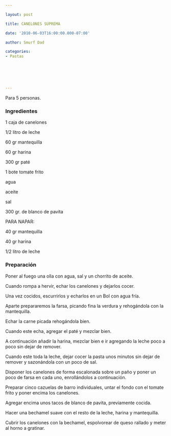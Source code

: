 ```yaml
---

layout: post

title: CANELONES SUPREMA

date: '2010-06-03T16:00:00.000-07:00'

author: Smurf Dad

categories:
- Pastas






---
```


Para 5 personas.

<h3>Ingredientes</h3>

1 caja de canelones

1/2 litro de leche

60 gr mantequilla

60 gr harina

300 gr paté

1 bote tomate frito

agua

aceite

sal

300 gr. de blanco de pavita

PARA NAPAR:

40 gr mantequilla

40 gr harina

1/2 litro de leche

<h3>Preparación</h3>

Poner al fuego una olla con agua, sal y un chorrito de aceite.

Cuando rompa a hervir, echar los canelones y dejarlos cocer.

Una vez cocidos, escurrirlos y echarlos en un Bol con agua fría.

Aparte prepararemos la farsa, picando fina la verdura y rehogándola con la mantequilla.

Echar la carne picada rehogándola bien.

Cuando este echa, agregar el paté y mezclar bien.

A continuación añadir la harina, mezclar bien e ir agregando la leche poco a poco sin dejar de remover.

Cuando este toda la leche, dejar cocer la pasta unos minutos sin dejar de remover y sazonándola con un poco de sal.

Disponer los canelones de forma escalonada sobre un paño y poner un poco de farsa en cada uno, enrollándolos a continuación.

Preparar cinco cazuelas de barro individuales, untar el fondo con el tomate frito y poner encima los canelones.

Agregar encima unos tacos de blanco de pavita, previamente cocida.

Hacer una bechamel suave con el resto de la leche, harina y mantequilla.

Cubrir los canelones con la bechamel, espolvorear de queso rallado y meter al horno a gratinar.

